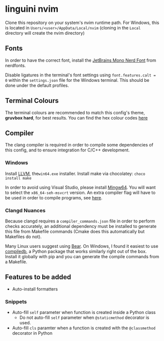 # linguini nvim

Clone this repository on your system's nvim runtime path. For Windows, this is located in
`Users/<user>/AppData/Local/nvim` (cloning in the `Local` directory will create the nvim directory)

## Fonts
In order to have the correct font, install the [JetBrains Mono Nerd Font](nerd-fonts) from nerdfonts.

Disable ligatures in the terminal's font settings using `font.features.calt = 0` within the `settings.json` file
for the Windows terminal. This should be done under the default profiles.

## Terminal Colours
The terminal colours are recommended to match this config's theme, **gruvbox hard**, for best results. You can find the
hex colour codes [here](https://github.com/morhetz/gruvbox)

## Compiler
The clang compiler is required in order to compile some dependencies of this config, and to ensure integration for C/C++
development.

### Windows
Install [LLVM](llvm), the`win64.exe` installer.
Install make via chocolatey: `choco install make`

In order to avoid using Visual Studio, please install [Mingw64](mingw). You will want to select the `x86_64-seh-msvcrt`
version. An extra compiler flag will have to be used in order to compile programs, see [here](compiler-workaround).

### Clangd Nuances
Because clangd requires a `compiler_commands.json` file in order to perform checks accurately, an additional dependency
must be installed to generate this file from Makefile commands (Cmake does this automatically but Makefiles do not).

Many Linux users suggest using [Bear](bear). On Windows, I found it easiest to use [compiledb](compiledb), a Python
package that works similarly right out of the box. Install it globally with pip and you can generate the compile 
commands from a Makefile.

## Features to be added

- Auto-install formatters

### Snippets
- Auto-fill `self` parameter when function is created inside a Python class
    - Do not auto-fill `self` parameter when `@staticmethod` decorator is used.
- Auto-fill `cls` paramter when a function is created with the `@classmethod` decorator in Python

[nerd-fonts]: https://www.nerdfonts.com/font-downloads
[compiler-workaround]: https://www.nerdfonts.com/font-downloads
[llvm]: https://github.com/llvm/llvm-project/releases
[mingw]: https://github.com/niXman/mingw-builds-binaries/releases
[bear]: https://github.com/rizsotto/Bear
[compiledb]: https://github.com/nickdiego/compiledb
